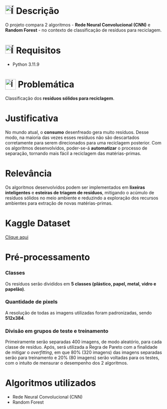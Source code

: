 # <img src="https://github.com/user-attachments/assets/caabfdf0-0f9e-44a3-8200-c6579fe87887" alt="Ícone de descrição" width="28"> Descrição
O projeto compara 2 algoritmos - **Rede Neural Convolucional (CNN)** e **Random Forest** - no contexto de classificação de resíduos para reciclagem.

# <img src="https://img.icons8.com/?size=100&id=yo0i7M1LcJf3&format=png&color=000000" alt="Ícone de requisitos" width="28"> Requisitos
- Python 3.11.9

# <sub><img src="https://img.icons8.com/?size=100&id=12116&format=png&color=000000" alt="Ícone de problema" width="34"></sub> Problemática
Classificação dos **resíduos sólidos para reciclagem**.

# Justificativa
No mundo atual, o **consumo** desenfreado gera muito resíduos. Desse modo, na maioria das vezes esses resíduos não são descartados corretamente para serem direcionados para uma reciclagem posterior. Com os algoritmos desenvolvidos, poder-se-á **automatizar** o processo de separação, tornando mais fácil a reciclagem das matérias-primas.

# Relevância
Os algoritmos desenvolvidos podem ser implementados em **lixeiras inteligentes** e **esteiras de triagem de resíduos**, mitigando o acúmulo de resíduos sólidos no meio ambiente e reduzindo a exploração dos recursos ambientes para extração de novas matérias-primas.

# Kaggle Dataset
[Clique aqui](https://www.kaggle.com/datasets/asdasdasasdas/garbage-classification)


# Pré-processamento
### Classes
Os resíduos serão divididos em **5 classes (plástico, papel, metal, vidro e papelão)**.

### Quantidade de pixels 
A resolução de todas as imagens utilizadas foram padronizadas, sendo **512x384**.

### Divisão em grupos de teste e treinamento
Primeiramente serão separadas 400 imagens, de modo aleatório, para cada classe de resíduo. Após, será utilizada a Regra de Pareto com a finalidade de mitigar o *overfitting*, em que 80% (320 imagens) das imagens separadas serão para treinamento e 20% (80 imagens) serão voltadas para os testes, com o intuito de mensurar o desempenho dos 2 algoritmos.

# Algoritmos utilizados 
- Rede Neural Convolucional (CNN)
- Random Forest
